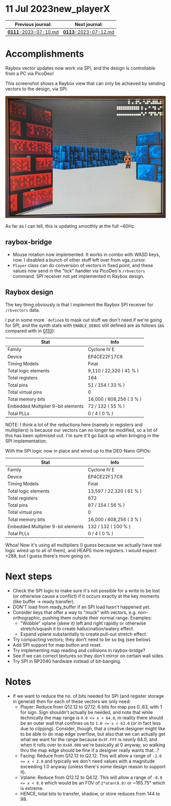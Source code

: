 # 11 Jul 2023new_playerX

| Previous journal: | Next journal: |
|-|-|
| [**0111**-2023-07-10.md](./0111-2023-07-10.md) | [**0113**-2023-07-12.md](./0113-2023-07-12.md) |

# Accomplishments

Raybox vector updates now work via SPI, and the design is controllable from a PC via PicoDeo!

This screenshot shows a Raybox view that can only be achieved by sending vectors to the design, via SPI:

![Raybox accepting vector updates via SPI](./i/0112-raybox-spi.jpg)

As far as I can tell, this is updating smoothly at the full ~60Hz.

## raybox-bridge

*   Mouse rotation now implemented. It works in combo with WASD keys, now.
    I disabled a bunch of other stuff left over from vga_cursor.
*   `Player` class can do conversion of vectors in fixed point, and these values now
    send in the "tick" handler via PicoDeo's `/rbvectors` command.
    SPI receiver not yet implemented in Raybox design.

## Raybox design

The key thing obviously is that I implement the Raybox SPI receiver for `/rbvectors` data.

I put in some more `` `define ``s to mask out stuff we don't need if we're going for SPI,
and the synth stats with `ENABLE_DEBUG` still defined are as follows (as compared with
in [0110](./0110-2023-07-07.md)):

| Stat                                | Info                     |
|-------------------------------------|--------------------------|
| Family                              | Cyclone IV E             |
| Device                              | EP4CE22F17C6             |
| Timing Models                       | Final                    |
| Total logic elements                | 9,110 / 22,320 ( 41 % )  |
| Total registers                     | 164                      |
| Total pins                          | 51 / 154 ( 33 % )        |
| Total virtual pins                  | 0                        |
| Total memory bits                   | 16,000 / 608,256 ( 3 % ) |
| Embedded Multiplier 9-bit elements  | 72 / 132 ( 55 % )        |
| Total PLLs                          | 0 / 4 ( 0 % )            |

NOTE: I think a lot of the reductions here (namely in registers and multipliers) is because our vectors can no longer
be modified, so a lot of this has been optimised out. I'm sure it'll go back up when bringing in the SPI implementation.

With the SPI logic now in place and wired up to the DE0-Nano GPIOs:

| Stat                                | Info                     |
|-------------------------------------|--------------------------|
| Family                              | Cyclone IV E             |
| Device                              | EP4CE22F17C6             |
| Timing Models                       | Final                    |
| Total logic elements                | 13,597 / 22,320 ( 61 % ) |
| Total registers                     | 672                      |
| Total pins                          | 87 / 154 ( 56 % )        |
| Total virtual pins                  | 0                        |
| Total memory bits                   | 16,000 / 608,256 ( 3 % ) |
| Embedded Multiplier 9-bit elements  | 132 / 132 ( 100 % )      |
| Total PLLs                          | 0 / 4 ( 0 % )            |

Whoa! Now it's using all multipliers (I guess because we actually have real logic wired up to all of them), and
HEAPS more registers. I would expect +288, but I guess there's more going on.


# Next steps

*   Check the SPI logic to make sure it's not possible for a write to be lost (or otherwise cause a conflict)
    if it occurs exactly at the key moments (like buffer &rarr; ready transfer).
*   DON'T load from ready_buffer if an SPI load hasn't happened yet.
*   Consider keys that offer a way to "muck" with vectors, e.g. non-orthographic,
    pushing them outside their normal range. Examples:
    *   "Wobble" vplane (skew it) left and right rapidly or otherwise stretch/squash it
        to create hallucination/watery effect.
    *   Expand vplane substantially to create pull-out stretch effect.
*   Try compacting vectors; they don't need to be so big (see below).
*   Add SPI support for map button and reset.
*   Try implementing map reading and collisions in raybox-bridge?
*   See if we can correct textures so they don't mirror on certain wall sides.
*   Try SPI in RP2040 hardware instead of bit-banging.


# Notes

*   If we want to reduce the no. of bits needed for SPI (and register storage in general)
    then for each of these vectors we only need:
    *   Player: Reduce from Q12.12 to Q7.12: 6 bits for map pos 0..63, with 1 for sign.
        Sign shouldn't actually be needed, and note that while technically the map range
        is `0.0 <= x < 64.0`, in reality there should be an outer wall that confines us
        to `1.0 <= x < 63.0` (or in fact less due to clipping). Consider, though, that
        a creative designer might like to be able to do map edge overflow, but also that
        we can actually get what we want for the range because `0x3F.FFF` is *nearly*
        64.0, and when it rolls over to `0x40.000` we're basically at 0 anyway, so walking
        thru the map edge should be fine if a designer really wants that...?
    *   Facing: Reduce from Q12.12 to Q2.12. This will allow a range of `-2.0 <= x < 2.0`
        and typically we don't need values with a magnitude exceeding 1.0 anyway (unless
        there's some design reason to support it).
    *   Vplane: Reduce from Q12.12 to Q4.12. This will allow a range of `-8.0 <= x < 8.0`
        which would be an FOV of `2*atan(8.0)` or ~165.75&deg; which is extreme.
    *   HENCE, total bits to transfer, shadow, or store reduces from 144 to 98.
